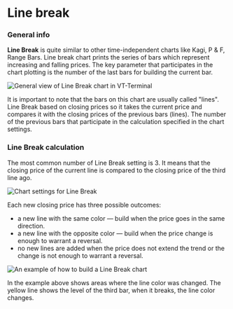 # Line break

### General info

**Line Break** is quite similar to other time-independent charts like Kagi, P & F, Range Bars. Line break chart prints the series of bars which represent increasing and falling prices. The key parameter that participates in the chart plotting is the number of the last bars for building the current bar.

![General view of Line Break chart in VT-Terminal](../../../.gitbook/assets/line-break-chart-general-view.png)

It is important to note that the bars on this chart are usually called "lines". Line Break based on closing prices so it takes the current price and compares it with the closing prices of the previous bars \(lines\). The number of the previous bars that participate in the calculation specified in the chart settings.

### Line Break calculation

The most common number of Line Break setting is 3. It means that the closing price of the current line is compared to the closing price of the third line ago. 

![Chart settings for Line Break](../../../.gitbook/assets/line-break-settings.png)

Each new closing price has three possible outcomes:

* a new line with the same color  — build when the price goes in the same direction.
* a new line with the opposite color — build when the price change is enough to warrant a reversal. 
* no new lines are added when the price does not extend the trend or the change is not enough to warrant a reversal.

![An example of how to build a Line Break chart](../../../.gitbook/assets/line-break-example.png)

In the example above shows areas where the line color was changed. The yellow line shows the level of the third bar, when it breaks, the line color changes.

